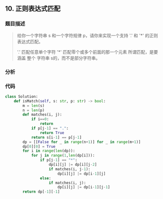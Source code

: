 ## 10. 正则表达式匹配

### 题目描述

> 给你一个字符串 s 和一个字符规律 p，请你来实现一个支持 '.' 和 '*' 的正则表达式匹配。
>
> '.' 匹配任意单个字符
> '*' 匹配零个或多个前面的那一个元素
> 所谓匹配，是要涵盖 整个 字符串 s的，而不是部分字符串。

### 分析

> 

### 代码

```python
class Solution:
    def isMatch(self, s: str, p: str) -> bool:
        m = len(s)
        n = len(p)
        def matches(i, j):
            if i==0:
                return
            if p[j-1] == ".":
                return True
            return s[i-1] == p[j-1]
        dp = [[False for _ in range(n+1)] for _ in range(m+1)]
        dp[0][0] = True
        for i in range(len(dp)):
            for j in range(1,len(dp[i])):
                if p[j-1] == "*":
                    dp[i][j] |= dp[i][j-2]
                    if matches(i, j-1):
                        dp[i][j] |= dp[i-1][j]
                else:
                    if matches(i, j):
                        dp[i][j] |= dp[i-1][j-1]
        return dp[-1][-1]
```

